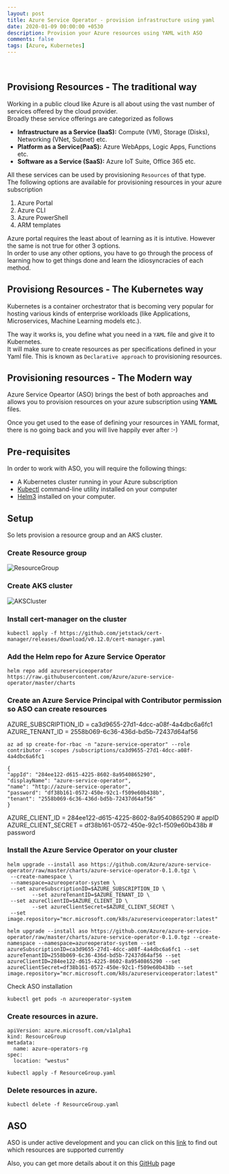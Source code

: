 ```yaml
---
layout: post
title: Azure Service Operator - provision infrastructure using yaml
date: 2020-01-09 00:00:00 +0530
description: Provision your Azure resources using YAML with ASO
comments: false
tags: [Azure, Kubernetes]
---
```


<br>

## Provisiong Resources - The traditional way

Working in a public cloud like Azure is all about using the vast number of services offered by the cloud provider.  
Broadly these service offerings are categorized as follows

- **Infrastructure as a Service (IaaS):** Compute (VM), Storage (Disks), Networking (VNet, Subnet) etc.
- **Platform as a Service(PaaS):** Azure WebApps, Logic Apps, Functions etc.
- **Software as a Service (SaaS):** Azure IoT Suite, Office 365 etc.

All these services can be used by provisioning `Resources` of that type.  
The following options are available for provisioning resources in your azure subscription

1. Azure Portal
2. Azure CLI
3. Azure PowerShell
4. ARM templates

Azure portal requires the least about of learning as it is intutive. However the same is not true for other 3 options.  
In order to use any other options, you have to go through the process of learning how to get things done and learn the idiosyncracies of each method.

## Provisiong Resources - The Kubernetes way

Kubernetes is a container orchestrator that is becoming very popular for hosting various kinds of enterprise workloads (like Applications, Microservices, Machine Learning models etc.).

The way it works is, you define what you need in a `YAML` file and give it to Kubernetes.  
It will make sure to create resources as per specifications defined in your Yaml file. This is known as `Declarative approach` to provisioning resources.

## Provisioning resources - The Modern way

Azure Service Opeartor (ASO) brings the best of both approaches and allows you to provision resources on your azure subscription using **YAML** files.

Once you get used to the ease of defining your resources in YAML format, there is no going back and you will live happily ever after :-)

## Pre-requisites

In order to work with ASO, you will require the following things:

- A Kubernetes cluster running in your Azure subscription
- [Kubectl](https://kubernetes.io/docs/tasks/tools/install-kubectl/) command-line utility installed on your computer
- [Helm3](https://helm.sh/docs/intro/install/) installed on your computer.

## Setup

So lets provision a resource group and an AKS cluster.

### Create Resource group

![ResourceGroup](../assets/img/005/1-create-resource-group.png)

### Create AKS cluster

![AKSCluster](../assets/img/005/2-create-aks-cluster.png)

### Install cert-manager on the cluster

`kubectl apply -f https://github.com/jetstack/cert-manager/releases/download/v0.12.0/cert-manager.yaml`

### Add the Helm repo for Azure Service Operator

`helm repo add azureserviceoperator https://raw.githubusercontent.com/Azure/azure-service-operator/master/charts `

### Create an Azure Service Principal with Contributor permission so ASO can create resources

AZURE_SUBSCRIPTION_ID = ca3d9655-27d1-4dcc-a08f-4a4dbc6a6fc1
AZURE_TENANT_ID = 2558b069-6c36-436d-bd5b-72437d64af56

`az ad sp create-for-rbac -n "azure-service-operator" --role contributor --scopes /subscriptions/ca3d9655-27d1-4dcc-a08f-4a4dbc6a6fc1`

```
{
"appId": "284ee122-d615-4225-8602-8a9540865290",
"displayName": "azure-service-operator",
"name": "http://azure-service-operator",
"password": "df38b161-0572-450e-92c1-f509e60b438b",
"tenant": "2558b069-6c36-436d-bd5b-72437d64af56"
}
```

AZURE_CLIENT_ID = 284ee122-d615-4225-8602-8a9540865290 # appID
AZURE_CLIENT_SECRET = df38b161-0572-450e-92c1-f509e60b438b # password

### Install the Azure Service Operator on your cluster

```
helm upgrade --install aso https://github.com/Azure/azure-service-operator/raw/master/charts/azure-service-operator-0.1.0.tgz \
 --create-namespace \
 --namespace=azureoperator-system \
 --set azureSubscriptionID=$AZURE_SUBSCRIPTION_ID \
        --set azureTenantID=$AZURE_TENANT_ID \
 --set azureClientID=$AZURE_CLIENT_ID \
        --set azureClientSecret=$AZURE_CLIENT_SECRET \
 --set image.repository="mcr.microsoft.com/k8s/azureserviceoperator:latest"
```

```
helm upgrade --install aso https://github.com/Azure/azure-service-operator/raw/master/charts/azure-service-operator-0.1.0.tgz --create-namespace --namespace=azureoperator-system --set azureSubscriptionID=ca3d9655-27d1-4dcc-a08f-4a4dbc6a6fc1 --set azureTenantID=2558b069-6c36-436d-bd5b-72437d64af56 --set azureClientID=284ee122-d615-4225-8602-8a9540865290 --set azureClientSecret=df38b161-0572-450e-92c1-f509e60b438b --set image.repository="mcr.microsoft.com/k8s/azureserviceoperator:latest"
```

Check ASO installation

`kubectl get pods -n azureoperator-system`

### Create resources in azure.

```
apiVersion: azure.microsoft.com/v1alpha1
kind: ResourceGroup
metadata:
  name: azure-operators-rg
spec:
  location: "westus"
```

`kubectl apply -f ResourceGroup.yaml`

### Delete resources in azure.

`kubectl delete -f ResourceGroup.yaml`

## ASO

ASO is under active development and you can click on this [link](https://github.com/Azure/azure-service-operator#supported-azure-services) to find out which resources are supported currently

Also, you can get more details about it on this [GitHub](https://github.com/Azure/azure-service-operator) page
